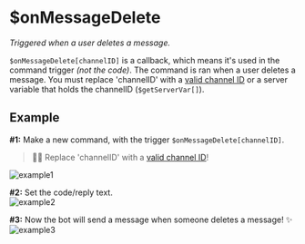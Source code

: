 # $onMessageDelete
*Triggered when a user deletes a message.*

`$onMessageDelete[channelID]` is a callback, which means it's used in the command trigger *(not the code)*. The command is ran when a user deletes a message. You must replace 'channelID' with a [valid channel ID](https://support.discord.com/hc/en-us/articles/206346498-Where-can-I-find-my-User-Server-Message-ID-) or a server variable that holds the channelID (`$getServerVar[]`).

## Example
**#1:** Make a new command, with the trigger `$onMessageDelete[channelID]`.
> 🧙‍♂️ Replace 'channelID' with a [valid channel ID](https://support.discord.com/hc/en-us/articles/206346498-Where-can-I-find-my-User-Server-Message-ID-)!

![example1](https://user-images.githubusercontent.com/69215413/129492544-44511c6b-65f3-4cac-b5dd-76d8d1d9fdba.png)

**#2:** Set the code/reply text.\
![example2](https://user-images.githubusercontent.com/69215413/129492399-8af2ca7f-32ef-4b21-ba98-1c2e53eb7266.png)

**#3:** Now the bot will send a message when someone deletes a message! ✨\
![example3](https://user-images.githubusercontent.com/69215413/129492390-f41754d3-bfc7-4d96-b057-e4a8d8019f26.png)
